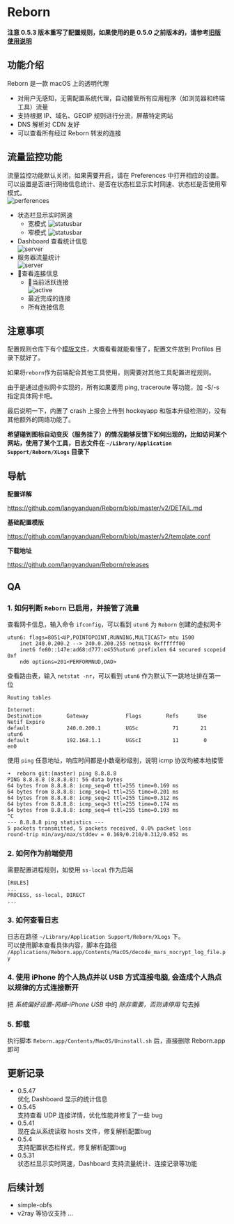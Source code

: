 # Reborn

**注意 0.5.3 版本重写了配置规则，如果使用的是 0.5.0 之前版本的，请参考[旧版使用说明](./discarded/v1/README.md)**
## 功能介绍

Reborn 是一款 macOS 上的透明代理

* 对用户无感知，无需配置系统代理，自动接管所有应用程序（如浏览器和终端工具）流量
* 支持根据 IP、域名、GEOIP 规则进行分流，屏蔽特定网站
* DNS 解析对 CDN 友好
* 可以查看所有经过 Reborn 转发的连接


## 流量监控功能

流量监控功能默认关闭，如果需要开启，请在 Preferences 中打开相应的设置。  
可以设置是否进行网络信息统计、是否在状态栏显示实时网速、状态栏是否使用窄模式。  
![perferences](./image/5.png)



* 状态栏显示实时网速  
  - 宽模式 ![statusbar](./image/4.png) 
  - 窄模式 ![statusbar](./image/3.png)
* Dashboard 查看统计信息  
![server](./image/6.png)
* 服务器流量统计  
![server](./image/1.png)
* 查看连接信息
  - 当前活跃连接  
    ![active](./image/2.png)
  - 最近完成的连接
  - 所有连接信息


## 注意事项

配置规则仓库下有个[模版文件](./v2/template.conf)，大概看看就能看懂了，配置文件放到 Profiles 目录下就好了。

如果将`reborn`作为前端配合其他工具使用，则需要对其他工具配置进程规则。

由于是通过虚拟网卡实现的，所有如果要用 ping, traceroute 等功能，加 -S/-s 指定具体网卡吧。

最后说明一下，内置了 crash 上报会上传到 hockeyapp 和版本升级检测的，没有其他额外的网络功能了。


**希望碰到图标自动变灰（服务挂了）的情况能够反馈下如何出现的，比如访问某个网站，使用了某个工具，日志文件在 `~/Library/Application Support/Reborn/XLogs` 目录下**

## 导航

**配置详解**

https://github.com/langyanduan/Reborn/blob/master/v2/DETAIL.md


**基础配置模版**

https://github.com/langyanduan/Reborn/blob/master/v2/template.conf


**下载地址**

https://github.com/langyanduan/Reborn/releases


## QA

### 1. 如何判断 `Reborn` 已启用，并接管了流量

查看网卡信息，输入命令 `ifconfig`，可以看到 `utun6` 为 `Reborn` 创建的虚拟网卡

```  
utun6: flags=8051<UP,POINTOPOINT,RUNNING,MULTICAST> mtu 1500
    inet 240.0.200.2 --> 240.0.200.255 netmask 0xffffff00
    inet6 fe80::147e:ad68:d777:e455%utun6 prefixlen 64 secured scopeid 0xf
    nd6 options=201<PERFORMNUD,DAD>
```


查看路由表，输入 `netstat -nr`，可以看到 `utun6` 作为默认下一跳地址排在第一位

```
Routing tables

Internet:
Destination        Gateway            Flags        Refs      Use   Netif Expire
default            240.0.200.1        UGSc           71       21   utun6
default            192.168.1.1        UGScI          11        0     en0
```

使用 `ping` 任意地址，响应时间都是小数毫秒级别，说明 icmp 协议均被本地接管

```
➜  reborn git:(master) ping 8.8.8.8
PING 8.8.8.8 (8.8.8.8): 56 data bytes
64 bytes from 8.8.8.8: icmp_seq=0 ttl=255 time=0.169 ms
64 bytes from 8.8.8.8: icmp_seq=1 ttl=255 time=0.201 ms
64 bytes from 8.8.8.8: icmp_seq=2 ttl=255 time=0.312 ms
64 bytes from 8.8.8.8: icmp_seq=3 ttl=255 time=0.174 ms
64 bytes from 8.8.8.8: icmp_seq=4 ttl=255 time=0.193 ms
^C
--- 8.8.8.8 ping statistics ---
5 packets transmitted, 5 packets received, 0.0% packet loss
round-trip min/avg/max/stddev = 0.169/0.210/0.312/0.052 ms
```

### 2. 如何作为前端使用

需要配置进程规则，如使用 `ss-local` 作为后端

```
[RULES]
...
PROCESS, ss-local, DIRECT
...
```

### 3. 如何查看日志

日志在路径 `~/Library/Application Support/Reborn/XLogs` 下。  
可以使用脚本查看具体内容，脚本在路径 `/Applications/Reborn.app/Contents/MacOS/decode_mars_nocrypt_log_file.py`

### 4. 使用 iPhone 的个人热点并以 USB 方式连接电脑, 会造成个人热点以规律的方式连接断开

把 *系统偏好设置-网络-iPhone USB* 中的 *除非需要，否则请停用* 勾去掉

### 5. 卸载

执行脚本 `Reborn.app/Contents/MacOS/Uninstall.sh` 后，直接删除 Reborn.app 即可

## 更新记录
* 0.5.47  
优化 Dashboard 显示的统计信息
* 0.5.45  
支持查看 UDP 连接详情，优化性能并修复了一些 bug
* 0.5.41  
现在会从系统读取 hosts 文件，修复解析配置bug
* 0.5.4  
支持配置状态栏样式，修复解析配置bug
* 0.5.31  
状态栏显示实时网速，Dashboard 支持流量统计、连接记录等功能

## 后续计划

* simple-obfs  
* v2ray 等协议支持
...
